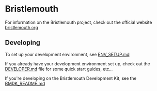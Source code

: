 # Bristlemouth

For information on the Bristlemouth project, check out the official website [bristlemouth.org](https://bristlemouth.org)

## Developing

To set up your development environment, see [ENV_SETUP.md](ENV_SETUP.md)

If you already have your development environment set up, check out the [DEVELOPER.md](DEVELOPER.md) file for some quick start guides, etc...

If you're developing on the Bristlemouth Development Kit, see the [BMDK_README.md](./src/apps/bm_devkit/BMDK_README.md)
